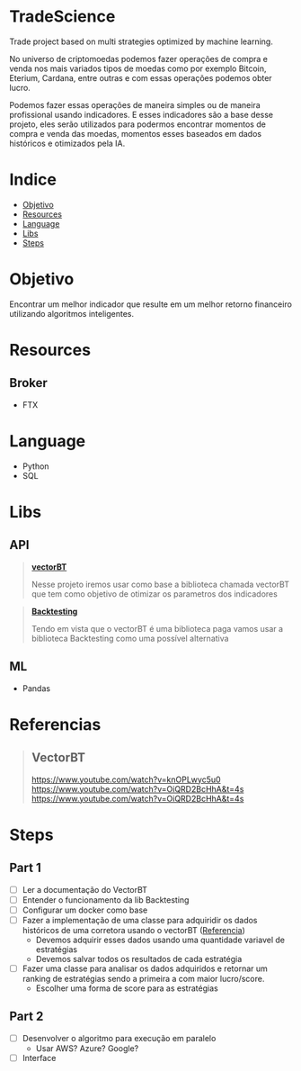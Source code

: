 # TradeScience
Trade project based on multi strategies optimized by machine learning.

<p>No universo de criptomoedas podemos fazer operações de compra e venda nos mais variados tipos de moedas como por exemplo Bitcoin, Eterium, Cardana, entre outras e com essas operações podemos obter lucro.</p>
<p>Podemos fazer essas operações de maneira simples ou de maneira profissional usando indicadores. E esses indicadores são a base desse projeto, eles serão 
utilizados para podermos encontrar momentos de compra e venda das moedas, momentos esses baseados em dados históricos e otimizados pela IA.</p>

# Indice
* [Objetivo](#objetivo)
* [Resources](#resources)
* [Language](#language)
* [Libs](#libs)
* [Steps](#steps)

# Objetivo
Encontrar um melhor indicador que resulte em um melhor retorno financeiro utilizando algoritmos inteligentes.

# Resources
## Broker
* FTX

# Language
* Python
* SQL

# Libs
## API
> **[vectorBT](https://vectorbt.dev/)**
> <p>Nesse projeto iremos usar como base a biblioteca chamada vectorBT que tem como objetivo de otimizar os parametros dos indicadores</p>

> **[Backtesting](https://pypi.org/project/Backtesting/)**
> <p>Tendo em vista que o vectorBT é uma biblioteca paga vamos usar a biblioteca Backtesting como uma possível alternativa</p>

## ML
* Pandas

# Referencias
> ## VectorBT
> https://www.youtube.com/watch?v=knOPLwyc5u0
> https://www.youtube.com/watch?v=OiQRD2BcHhA&t=4s
> https://www.youtube.com/watch?v=OiQRD2BcHhA&t=4s

# Steps
## Part 1
- [ ] Ler a documentação do VectorBT
- [ ] Entender o funcionamento da lib Backtesting 
- [ ] Configurar um docker como base
- [ ] Fazer a implementação de uma classe para adquiridir os dados históricos de uma corretora usando o vectorBT ([Referencia](https://www.youtube.com/watch?v=knOPLwyc5u0))
  - Devemos adquirir esses dados usando uma quantidade variavel de estratégias
  - Devemos salvar todos os resultados de cada estratégia
- [ ] Fazer uma classe para analisar os dados adquiridos e retornar um ranking de estratégias sendo a primeira a com maior lucro/score.
  - Escolher uma forma de score para as estratégias

## Part 2
- [ ] Desenvolver o algoritmo para execução em paralelo
  - Usar AWS? Azure? Google?
- [ ] Interface
